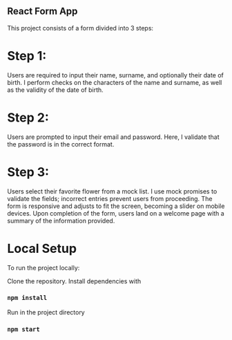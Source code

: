 ## React Form App
This project consists of a form divided into 3 steps:

# Step 1:
Users are required to input their name, surname, and optionally their date of birth. I perform checks on the characters of the name and surname, as well as the validity of the date of birth.

# Step 2: 
Users are prompted to input their email and password. Here, I validate that the password is in the correct format.

# Step 3: 
Users select their favorite flower from a mock list.
I use mock promises to validate the fields; incorrect entries prevent users from proceeding. The form is responsive and adjusts to fit the screen, becoming a slider on mobile devices. Upon completion of the form, users land on a welcome page with a summary of the information provided.

# Local Setup
To run the project locally:

Clone the repository.
Install dependencies with 
### `npm install`
Run in the project directory 
### `npm start` 
